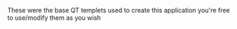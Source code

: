 These were the base QT templets used to create this application you're free to use/modify them as you wish
